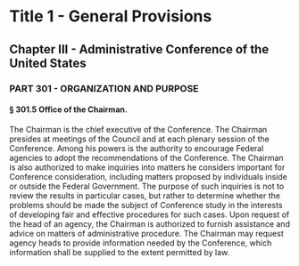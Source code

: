 
# Title 1 - General Provisions
## Chapter III - Administrative Conference of the United States
### PART 301 - ORGANIZATION AND PURPOSE
#### § 301.5 Office of the Chairman.

The Chairman is the chief executive of the Conference. The Chairman presides at meetings of the Council and at each plenary session of the Conference. Among his powers is the authority to encourage Federal agencies to adopt the recommendations of the Conference. The Chairman is also authorized to make inquiries into matters he considers important for Conference consideration, including matters proposed by individuals inside or outside the Federal Government. The purpose of such inquiries is not to review the results in particular cases, but rather to determine whether the problems should be made the subject of Conference study in the interests of developing fair and effective procedures for such cases. Upon request of the head of an agency, the Chairman is authorized to furnish assistance and advice on matters of administrative procedure. The Chairman may request agency heads to provide information needed by the Conference, which information shall be supplied to the extent permitted by law.
